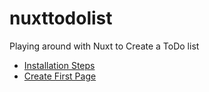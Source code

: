 # nuxttodolist
Playing around with Nuxt to Create a ToDo list

- [Installation Steps](docs/InstallationSteps.md)
- [Create First Page](docs/FirstPage.md)
